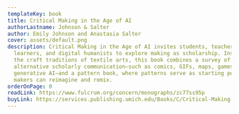 ```yaml
---
templateKey: book
title: Critical Making in the Age of AI
authorLastname: Johnson & Salter
author: Emily Johnson and Anastasia Salter
cover: assets/default.png
description: Critical Making in the Age of AI invites students, teachers,
  learners, and digital humanists to explore making as scholarship. Inspired by
  the craft traditions of textile arts, this book combines a survey of forms of
  alternative scholarly communication—such as comics, GIFs, maps, games, and
  generative AI—and a pattern book, where patterns serve as starting points that
  makers can reimagine and remix.
orderOnPage: 0
readLink: https://www.fulcrum.org/concern/monographs/zc77ss95p
buyLink: https://services.publishing.umich.edu/Books/C/Critical-Making-in-the-Age-of-AI3
---
```

